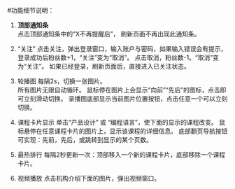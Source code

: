 #功能细节说明：

  1. **顶部通知条**  <br />
        点击顶部通知条中的“X不再提醒后”， 刷新页面不再出现此通知条。

  2. “关注”
        点击关注，弹出登录窗口，输入账户与密码，如果输入错误会有提示，登录成功后粉丝数+1，“关注”变为“取消”。
        点击取消，粉丝数-1。“取消”变为“关注”。
        如果已经登录，刷新页面后，直接进入已关注状态。

  3. 轮播图
        每隔2s，切换一张图片。  
        所有图片无限自动循环。
        鼠标停在图片上会显示“向前”“先后”的图标，点击即可立刻滑动切换。
        录播图底部显示当前图片位置按钮，点击任意一个可以立刻切换。

  4. 课程卡片显示
        单击“产品设计” 或 “编程语言”，使下面的显示的课程改变。
        鼠标悬停在任意课程卡片的图片上，显示该课程的详细信息。
        底部翻页导航按钮可实现：先前，先后，或跳转到显示的某个页数。

  5. 最热排行
        每隔2秒更新一次：顶部移入一个新的课程卡片，底部移除一个课程卡片。

  6. 视频播放
        点击机构介绍下面的图片，弹出视频窗口。
